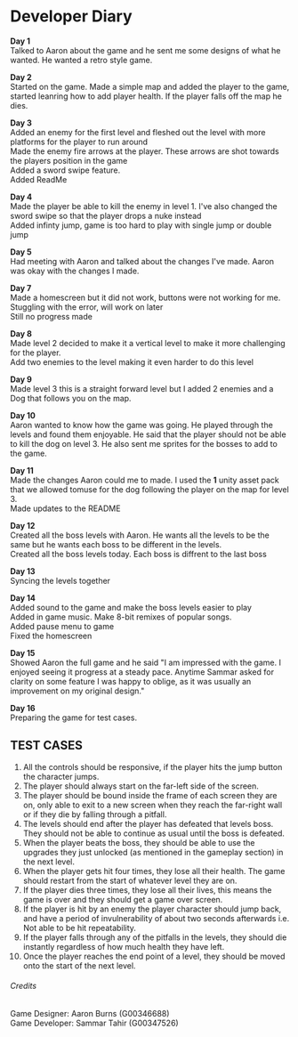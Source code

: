 ﻿
# Developer Diary

**Day 1**
<br>
Talked to Aaron about the game and he sent me some designs of what he wanted. He wanted a retro style game. 

**Day 2**
<br>
Started on the game. Made a simple map and added the player to the game, started leanring how to add player health.
If the player falls off the map he dies.

**Day 3**
<br>
Added an enemy for the first level and fleshed out the level with more platforms for the player to run around
<br>
Made the enemy fire arrows at the player. These arrows are shot towards the players position in the game
<br>
Added a sword swipe feature.
<br>
Added ReadMe

**Day 4**
<br>
Made the player be able to kill the enemy in level 1. I've also changed the sword swipe so that the player drops a nuke
instead
<br>
Added infinty jump, game is too hard to play with single jump or double jump

**Day 5**
<br>
Had meeting with Aaron and talked about the changes I've made. Aaron was okay with the changes I made. 

**Day 7**
<br>
Made a homescreen but it did not work, buttons were not working for me. Stuggling with the error, will work on later
<br>
Still no progress made

**Day 8**
<br>
Made level 2 decided to make it a vertical level to make it more challenging for the player.
<br>
Add two enemies to the level making it even harder to do this level

**Day 9**
<br>
Made level 3 this is a straight forward level but I added 2 enemies and a Dog that follows you on the map.

**Day 10**
<br>
Aaron wanted to know how the game was going. He played through the levels and found them enjoyable. He said that the
player should not be able to kill the dog on level 3. He also sent me sprites for the bosses to add to the game.

**Day 11**
<br>
Made the changes Aaron could me to made. I used the **1** unity asset pack that we allowed tomuse for the dog following 
the player on the map for level 3.
<br>
Made updates to the README


**Day 12**
<br>
Created all the boss levels with Aaron. He wants all the levels to be the same but he wants each boss to be different
in the levels. 
<br>
Created all the boss levels today. Each boss is diffrent to the last boss

**Day 13**
<br>
Syncing the levels together


**Day 14**
<br>
Added sound to the game and make the boss levels easier to play
<br>
Added in game music. Make 8-bit remixes of popular songs.
<br>
Added pause menu to game
<br>
Fixed the homescreen

**Day 15**
<br>
Showed Aaron the full game and he said "I am impressed with the game. I enjoyed seeing it progress at a steady pace. Anytime Sammar asked for clarity on some
feature I was happy to oblige, as it was usually an improvement on my original design."

**Day 16**
<br>
Preparing the game for test cases.

## TEST CASES
1.	All the controls should be responsive, if the player hits the jump button the character jumps.
2.	The player should always start on the far-left side of the screen.
3.	The player should be bound inside the frame of each screen they are on, only able to exit to a new screen when they reach the far-right wall or if they die by falling through a pitfall.
4.	The levels should end after the player has defeated that levels boss. They should not be able to continue as usual until the boss is defeated.
5.	When the player beats the boss, they should be able to use the upgrades they just unlocked (as mentioned in the gameplay section) in the next level.
6.	 When the player gets hit four times, they lose all their health. The game should restart from the start of whatever level they are on.
7.	If the player dies three times, they lose all their lives, this means the game is over and they should get a game over screen.
8.	If the player is hit by an enemy the player character should jump back, and have a period of invulnerability of about two seconds afterwards i.e. Not able to be hit repeatability.
9.	If the player falls through any of the pitfalls in the levels, they should die instantly regardless of how much health they have left.
10.	Once the player reaches the end point of a level, they should be moved onto the start of the next level.


###### Credits
Game Designer: Aaron Burns (G00346688)
<br>
Game Developer: Sammar Tahir (G00347526)
